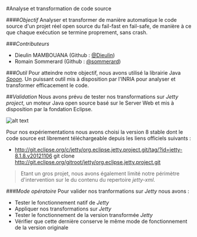 #Analyse et transformation de code source


####_Objectif_
Analyser et transformer de manière automatique le code source d'un projet réel open source du fail-fast en fail-safe, de manière à ce que chaque exécution se termine proprement, sans crash.

###_Contributeurs_
* Dieulin MAMBOUANA (Github : [@Dieulin](https://github.com/Dieulin))
* Romain Sommerard (Github : [@sommerard](https://github.com/rsommerard))

###_Outil_
Pour atteindre notre objectif, nous avons utilisé la librairie Java [_Spoon_](http://spoon.gforge.inria.fr/). Un puissant outil mis à disposition par l'INRIA pour analyser et transformer efficacement le code.

##_Validation_
Nous avons prévu de tester nos transformations sur _Jetty project_, un moteur Java open source basé sur le Server Web et mis à disposition par la fondation Eclipse. 

![alt text](https://cloud.githubusercontent.com/assets/14126801/10949926/b01ca386-8335-11e5-869a-86fe48b9bb7a.png "Logo Jetty")

Pour nos expériementations nous avons choisi la version 8 stable dont le code source est librement téléchargeable depuis les liens officiels suivants :
* http://git.eclipse.org/c/jetty/org.eclipse.jetty.project.git/tag/?id=jetty-8.1.8.v20121106
git clone http://git.eclipse.org/gitroot/jetty/org.eclipse.jetty.project.git

> Etant un gros projet, nous avons également limité notre périmètre d'intervention sur le du contenu du repertoire _jetty-xml_.

###_Mode opératoire_
Pour valider nos tranformations sur _Jetty_ nous avons :
* Tester le fonctionnement natif de _Jetty_
* Appliquer nos transformations sur _Jetty_
* Tester le fonctionnement de la version transformée _Jetty_
* Vérifier que cette dernière conserve le même mode de fonctionnement de la version originale

